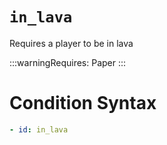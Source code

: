 # `in_lava`

Requires a player to be in lava

:::warningRequires:
Paper
:::

# Condition Syntax
```yaml
- id: in_lava
```
